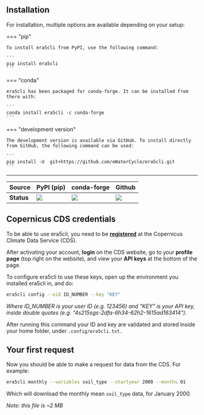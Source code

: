 
## Installation

For installation, multiple options are available depending on your setup:

=== "pip"

    To install era5cli from PyPI, use the following command:

    ```
    pip install era5cli
    ```

=== "conda"

    era5cli has been packaged for conda-forge. It can be installed from there with:

    ```
    conda install era5cli -c conda-forge
    ```


=== "development version"

    The development version is available via GitHub. To install directly from GitHub, the following command can be used:

    ```
    pip install -U  git+https://github.com/eWaterCycle/era5cli.git
    ```

*****

| **Source** | PyPI (pip) | conda-forge | Github |
|------------|------------|-------------|--------|
| **Status** | [![](https://badge.fury.io/py/era5cli.svg)](https://pypi.org/project/era5cli/) | [![](https://anaconda.org/conda-forge/era5cli/badges/version.svg)](https://anaconda.org/conda-forge/era5cli) | [![](https://img.shields.io/github/commits-since/eWaterCycle/era5cli/latest.svg)](https://github.com/eWaterCycle/era5cli) |

## Copernicus CDS credentials

To be able to use era5cli, you need to be [**registered**](https://cds.climate.copernicus.eu/user/register?destination=%2F%23!%2Fhome) at the Copernicus Climate Data Service (CDS).

After activating your account, **login** on the CDS website, go to your **profile page** (top right on the website), and view your **API keys** at the bottom of the page.

To configure era5cli to use these keys, open up the environment you installed era5cli in, and do:

```sh
era5cli config --uid ID_NUMBER --key "KEY"
```

*Where ID_NUMBER is your user ID (e.g. 123456) and "KEY" is your API key, inside double quotes (e.g. "4s215sgs-2dfa-6h34-62h2-1615ad163414").*

After running this command your ID and key are validated and stored inside your home folder, under `.config/era5cli.txt.`

## Your first request

Now you should be able to make a request for data from the CDS. For example:

```sh
era5cli monthly --variables soil_type --startyear 2000 --months 01
```

Which will download the monthly mean `soil_type` data, for January 2000.

*Note: this file is ~2 MB*
